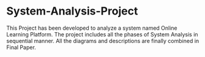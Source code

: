 # System-Analysis-Project
This Project has been developed to analyze a system named Online Learning Platform.
The project includes all the phases of System Analysis in sequential manner. All the diagrams and descriptions are finally combined in Final Paper.
